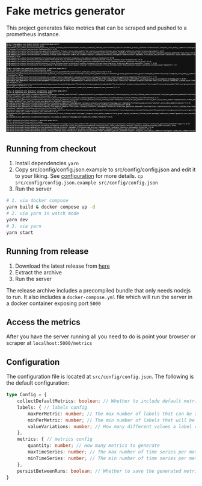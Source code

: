# Fake metrics generator

This project generates fake metrics that can be scraped and pushed to a prometheus instance.

![screenshot](./docs/img/fake-metrics.png)

## Running from checkout

1. Install dependencies `yarn`
2. Copy src/config/config.json.example to src/config/config.json and edit it to your liking. See [configuration](#configuration) for more details.
`cp src/config/config.json.example src/config/config.json`
3. Run the server
```bash
# 1. via docker compose
yarn build & docker compose up -d
# 2. via yarn in watch mode
yarn dev
# 3. via yarn
yarn start
```

## Running from release

1. Download the latest release from [here](https://github.com/grafana/fake-metrics-generator/releases)
2. Extract the archive
3. Run the server

The release archive includes a precompiled bundle that only needs nodejs to run. It also includes a `docker-compose.yml`
file which will run the server in a docker container exposing port `5000`

## Access the metrics

After you have the server running all you need to do is point your browser or scraper at `localhost:5000/metrics`

## Configuration

The configuration file is located at `src/config/config.json`. The following is the default configuration:

```typescript
type Config = {
    collectDefaultMetrics: boolean; // Whether to include default metrics for prom-client
    labels: { // labels config
        maxPerMetric: number; // The max number of labels that can be applied to a metric
        minPerMetric: number; // The min number of labels that will be applied to a metric
        valueVariations: number; // How many different values a label can have
    },
    metrics: { // metrics config
        quantity: number; // How many metrics to generate
        maxTimeSeries: number; // The max number of time series per metric name
        minTimeSeries: number; // The min number of time series per metric name
    },
    persistBetweenRuns: boolean; // Whether to save the generated metrics and labels to a file to use on a future run
}
```
